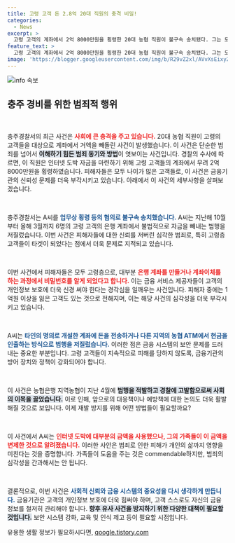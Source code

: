 ```yaml
---
title: 고령 고객 돈 2.8억 20대 직원의 충격 비밀!
categories:
  - News
excerpt: >
  고령 고객의 계좌에서 2억 8000만원을 횡령한 20대 농협 직원이 불구속 송치됐다. 그는 도박 자금을 마련하기 위해 비밀번호를 알아내고 현금 인출기로 거액을 빼돌렸다.
feature_text: >
  고령 고객의 계좌에서 2억 8000만원을 횡령한 20대 농협 직원이 불구속 송치됐다. 그는 도박 자금을 마련하기 위해 비밀번호를 알아내고 현금 인출기로 거액을 빼돌렸다.
image: 'https://blogger.googleusercontent.com/img/b/R29vZ2xl/AVvXsEixyZcFfHzMRdzZMjFBmAUKJYCLCGyLL1o632UiGVXcaFdKo_bkvkuCioo0uUKlGfBVcT3P84aROyZIXSBEx3Aw5nCQ3pTgDom1WDC4m8eifvWiAmWEEVb4x6G_l8C0QH225ldMjyaFvpxGEBGNO37VmDTDMHGhJPq73UglMfDca1-0aw/s1600/blogspot.png'
---
```


<p><img src="https://blogger.googleusercontent.com/img/b/R29vZ2xl/AVvXsEixyZcFfHzMRdzZMjFBmAUKJYCLCGyLL1o632UiGVXcaFdKo_bkvkuCioo0uUKlGfBVcT3P84aROyZIXSBEx3Aw5nCQ3pTgDom1WDC4m8eifvWiAmWEEVb4x6G_l8C0QH225ldMjyaFvpxGEBGNO37VmDTDMHGhJPq73UglMfDca1-0aw/s1600/blogspot.png" alt="info 속보" /></p>

<h2 data-ke-size="size26">충주 경비를 위한 범죄적 행위</h2>

<p data-ke-size="size16">&nbsp;</p>

<p>충주경찰서의 최근 사건은 <b><span style="color: #ee2323;">사회에 큰 충격을 주고 있습니다.</span></b> 20대 농협 직원이 고령의 고객들을 대상으로 계좌에서 거액을 빼돌린 사건이 발생했습니다. 이 사건은 단순한 범죄를 넘어서 <b><span style="background-color: #21538527;">이해하기 힘든 범죄 동기와 방법</span></b>이 엿보이는 사건입니다. 경찰의 수사에 따르면, 이 직원은 인터넷 도박 자금을 마련하기 위해 고령 고객들의 계좌에서 무려 2억 8000만원을 횡령하였습니다. 피해자들은 모두 나이가 많은 고객들로, 이 사건은 금융기관의 신뢰성 문제를 더욱 부각시키고 있습니다. 아래에서 이 사건의 세부사항을 살펴보겠습니다.</p>

<p data-ke-size="size16">&nbsp;</p>

<p>충주경찰서는 A씨를 <b><span style="color: #1a5490;">업무상 횡령 등의 혐의로 불구속 송치했습니다.</span></b> A씨는 지난해 10월부터 올해 3월까지 6명의 고령 고객의 은행 계좌에서 불법적으로 자금을 빼내는 범행을 저질렀습니다. 이번 사건은 피해자들에 대한 신뢰를 저버린 심각한 범죄로, 특히 고령층 고객들이 타겟이 되었다는 점에서 더욱 문제로 지적되고 있습니다. </p>

<p data-ke-size="size16">&nbsp;</p>

<p>이번 사건에서 피해자들은 모두 고령층으로, 대부분 <b><span style="color: #ee2323;">은행 계좌를 만들거나 계좌이체를 하는 과정에서 비밀번호를 알게 되었다고 합니다.</span></b> 이는 금융 서비스 제공자들이 고객의 개인정보 보호에 더욱 신경 써야 한다는 경각심을 일깨우는 사건입니다. 피해자 중에는 1억원 이상을 잃은 고객도 있는 것으로 전해지며, 이는 해당 사건의 심각성을 더욱 부각시키고 있습니다. </p>

<p data-ke-size="size16">&nbsp;</p>

<p>A씨는 <b><span style="color: #1a5490;">타인의 명의로 개설한 계좌에 돈을 전송하거나 다른 지역의 농협 ATM에서 현금을 인출하는 방식으로 범행을 저질렀습니다.</span></b> 이러한 점은 금융 시스템의 보안 문제를 드러내는 중요한 부분입니다. 고령 고객들이 지속적으로 피해를 당하지 않도록, 금융기관의 방어 장치와 정책이 강화되어야 합니다. </p>

<p data-ke-size="size16">&nbsp;</p>

<p>이 사건은 농협은행 지역농협이 지난 4월에 <b><span style="background-color: #21538527;">범행을 적발하고 경찰에 고발함으로써 사회의 이목을 끌었습니다.</span></b> 이로 인해, 앞으로의 대응책이나 예방책에 대한 논의도 더욱 활발해질 것으로 보입니다. 이제 재발 방지를 위해 어떤 방법들이 필요할까요? </p>

<p data-ke-size="size16">&nbsp;</p>

<p>이 사건에서 A씨는 <b><span style="color: #ee2323;">인터넷 도박에 대부분의 금액을 사용했으나, 그의 가족들이 이 금액을 변제한 것으로 알려졌습니다.</span></b> 이러한 사안은 범죄로 인한 피해가 개인의 삶까지 영향을 미친다는 것을 증명합니다. 가족들이 도움을 주는 것은 commendable하지만, 범죄의 심각성을 간과해서는 안 됩니다. </p>

<p data-ke-size="size16">&nbsp;</p>

<p>결론적으로, 이번 사건은 <b><span style="color: #1a5490;">사회적 신뢰와 금융 시스템의 중요성을 다시 생각하게 만듭니다.</span></b> 금융기관은 고객의 개인정보 보호에 더욱 힘써야 하며, 고객 스스로도 자신의 금융 정보를 철저히 관리해야 합니다. <b><span style="background-color: #21538527;">향후 유사 사건을 방지하기 위한 다양한 대책이 필요할 것입니다.</span></b> 보안 시스템 강화, 교육 및 인식 제고 등이 필요할 시점입니다.</p>
유용한 생활 정보가 필요하시다면, <a href="https://qoogle.tistory.com" rel="dofollow">qoogle.tistory.com</a>


